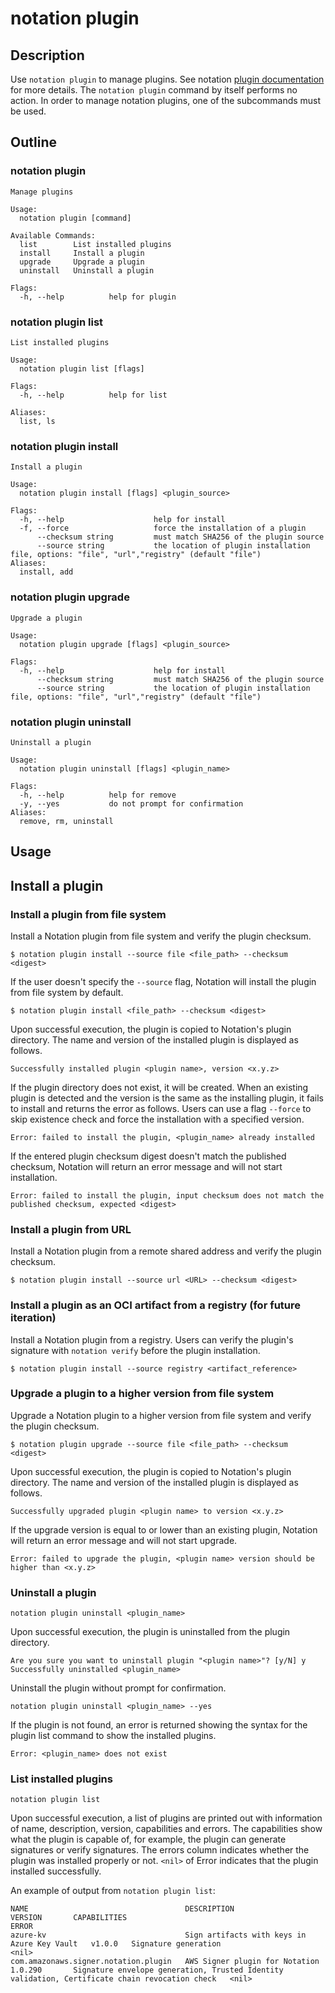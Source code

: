 # notation plugin

## Description

Use `notation plugin` to manage plugins. See notation [plugin documentation](https://github.com/notaryproject/notaryproject/blob/main/specs/plugin-extensibility.md) for more details. The `notation plugin` command by itself performs no action. In order to manage notation plugins, one of the subcommands must be used.

## Outline

### notation plugin

```text
Manage plugins

Usage:
  notation plugin [command]

Available Commands:
  list        List installed plugins
  install     Install a plugin
  upgrade     Upgrade a plugin
  uninstall   Uninstall a plugin

Flags:
  -h, --help          help for plugin
```

### notation plugin list

```text
List installed plugins

Usage:
  notation plugin list [flags]

Flags:
  -h, --help          help for list

Aliases:
  list, ls
```

### notation plugin install

```text
Install a plugin

Usage:
  notation plugin install [flags] <plugin_source>

Flags:
  -h, --help                    help for install
  -f, --force                   force the installation of a plugin
      --checksum string         must match SHA256 of the plugin source
      --source string           the location of plugin installation file, options: "file", "url","registry" (default "file")                  
Aliases:
  install, add
```

### notation plugin upgrade

```text
Upgrade a plugin

Usage:
  notation plugin upgrade [flags] <plugin_source>

Flags:
  -h, --help                    help for install
      --checksum string         must match SHA256 of the plugin source
      --source string           the location of plugin installation file, options: "file", "url","registry" (default "file")                  
```

### notation plugin uninstall

```text
Uninstall a plugin

Usage:
  notation plugin uninstall [flags] <plugin_name>

Flags:
  -h, --help          help for remove
  -y, --yes           do not prompt for confirmation
Aliases:
  remove, rm, uninstall
```

## Usage

## Install a plugin 

### Install a plugin from file system

Install a Notation plugin from file system and verify the plugin checksum.

```shell
$ notation plugin install --source file <file_path> --checksum <digest>
```

If the user doesn't specify the `--source` flag, Notation will install the plugin from file system by default.

```shell
$ notation plugin install <file_path> --checksum <digest>
```

Upon successful execution, the plugin is copied to Notation's plugin directory. The name and version of the installed plugin is displayed as follows. 

```console
Successfully installed plugin <plugin name>, version <x.y.z>
```

If the plugin directory does not exist, it will be created. When an existing plugin is detected and the version is the same as the installing plugin, it fails to install and returns the error as follows. Users can use a flag `--force` to skip existence check and force the installation with a specified version.

```console
Error: failed to install the plugin, <plugin_name> already installed
```

If the entered plugin checksum digest doesn't match the published checksum, Notation will return an error message and will not start installation.

```console
Error: failed to install the plugin, input checksum does not match the published checksum, expected <digest>
```

### Install a plugin from URL

Install a Notation plugin from a remote shared address and verify the plugin checksum.

```shell
$ notation plugin install --source url <URL> --checksum <digest>
```

### Install a plugin as an OCI artifact from a registry (for future iteration)

Install a Notation plugin from a registry. Users can verify the plugin's signature with `notation verify` before the plugin installation.

```shell
$ notation plugin install --source registry <artifact_reference>
```

### Upgrade a plugin to a higher version from file system 

Upgrade a Notation plugin to a higher version from file system and verify the plugin checksum.

```shell
$ notation plugin upgrade --source file <file_path> --checksum <digest>
```

Upon successful execution, the plugin is copied to Notation's plugin directory. The name and version of the installed plugin is displayed as follows. 

```console
Successfully upgraded plugin <plugin name> to version <x.y.z>
```

If the upgrade version is equal to or lower than an existing plugin, Notation will return an error message and will not start upgrade.

```console
Error: failed to upgrade the plugin, <plugin name> version should be higher than <x.y.z>
```

### Uninstall a plugin

```shell
notation plugin uninstall <plugin_name>
```

Upon successful execution, the plugin is uninstalled from the plugin directory. 

```shell
Are you sure you want to uninstall plugin "<plugin name>"? [y/N] y
Successfully uninstalled <plugin_name> 
```

Uninstall the plugin without prompt for confirmation.

```shell
notation plugin uninstall <plugin_name> --yes
```

If the plugin is not found, an error is returned showing the syntax for the plugin list command to show the installed plugins.

```shell
Error: <plugin_name> does not exist
```

### List installed plugins

```shell
notation plugin list
```

Upon successful execution, a list of plugins are printed out with information of name, description, version, capabilities and errors. The capabilities show what the plugin is capable of, for example, the plugin can generate signatures or verify signatures. The errors column indicates whether the plugin was installed properly or not. `<nil>` of Error indicates that the plugin installed successfully.

An example of output from `notation plugin list`:

```text
NAME                                   DESCRIPTION                                   VERSION       CAPABILITIES                                                                                            ERROR
azure-kv                               Sign artifacts with keys in Azure Key Vault   v1.0.0   Signature generation                                                                                <nil>
com.amazonaws.signer.notation.plugin   AWS Signer plugin for Notation                1.0.290       Signature envelope generation, Trusted Identity validation, Certificate chain revocation check   <nil>
```
